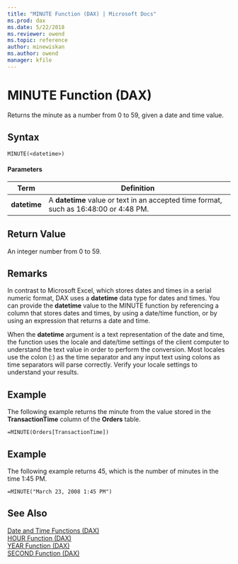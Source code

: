 ```yaml
---
title: "MINUTE Function (DAX) | Microsoft Docs"
ms.prod: dax
ms.date: 5/22/2018
ms.reviewer: owend
ms.topic: reference
author: minewiskan
ms.author: owend
manager: kfile
---
```

# MINUTE Function (DAX)
Returns the minute as a number from 0 to 59, given a date and time value.  
  
## Syntax  
  
```  
MINUTE(<datetime>)  
```  
  
#### Parameters  
  
|Term|Definition|  
|--------|--------------|  
|**datetime**|A **datetime** value or text in an accepted time format, such as 16:48:00 or 4:48 PM.|  
  
## Return Value  
An integer number from 0 to 59.  
  
## Remarks  
In contrast to Microsoft Excel, which stores dates and times in a serial numeric format, DAX uses a **datetime** data type for dates and times. You can provide the **datetime** value to the MINUTE function by referencing a column that stores dates and times, by using a date/time function, or by using an expression that returns a date and time.  
  
When the **datetime** argument is a text representation of the date and time, the function uses the locale and date/time settings of the client computer to understand the text value in order to perform the conversion. Most locales use the colon (:) as the time separator and any input text using colons as time separators will parse correctly. Verify your locale settings to understand your results.  
  
## Example  
The following example returns the minute from the value stored in the **TransactionTime** column of the **Orders** table.  
  
```  
=MINUTE(Orders[TransactionTime])  
```  
  
## Example  
The following example returns 45, which is the number of minutes in the time 1:45 PM.  
  
```  
=MINUTE("March 23, 2008 1:45 PM")  
```  
  
## See Also  
[Date and Time Functions &#40;DAX&#41;](date-and-time-functions-dax.md)  
[HOUR Function &#40;DAX&#41;](hour-function-dax.md)  
[YEAR Function &#40;DAX&#41;](year-function-dax.md)  
[SECOND Function &#40;DAX&#41;](second-function-dax.md)  
  
